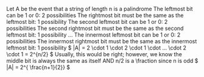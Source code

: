 Let A be the event that a string of length n is a palindrome
The leftmost bit can be 1 or 0: 2 possibilities
The rightmost bit must be the same as the leftmost bit: 1 possibility
The second leftmost bit can be 1 or 0: 2 possibilities
The second rightmost bit must be the same as the second leftmost bit: 1 possibility
...
The innermost leftmost bit can be 1 or 0: 2 possibilities
The innermost rightmost bit must be the same as the innermost leftmost bit: 1 possibility
$ |A| = 2 \cdot 1 \cdot 2 \cdot 1 \cdot ... \cdot 2 \cdot 1 = 2^{n/2} $
Usually, this would be right; however, we know the middle bit is always the same as itself AND n/2 is a \fraction since n is odd
$ |A| = 2^{ \frac{n+1}{2}} $
